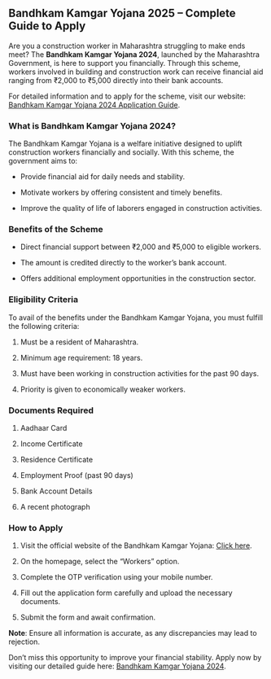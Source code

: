 ## Bandhkam Kamgar Yojana 2025 – Complete Guide to Apply

Are you a construction worker in Maharashtra struggling to make ends meet? The **Bandhkam Kamgar Yojana 2024**, launched by the Maharashtra Government, is here to support you financially. Through this scheme, workers involved in building and construction work can receive financial aid ranging from ₹2,000 to ₹5,000 directly into their bank accounts.

For detailed information and to apply for the scheme, visit our website: [Bandhkam Kamgar Yojana 2024 Application Guide](https://bandhkamkamgar.site/).

### **What is Bandhkam Kamgar Yojana 2024?**

The Bandhkam Kamgar Yojana is a welfare initiative designed to uplift construction workers financially and socially. With this scheme, the government aims to:

*   Provide financial aid for daily needs and stability.
    
*   Motivate workers by offering consistent and timely benefits.
    
*   Improve the quality of life of laborers engaged in construction activities.
    

### **Benefits of the Scheme**

*   Direct financial support between ₹2,000 and ₹5,000 to eligible workers.
    
*   The amount is credited directly to the worker’s bank account.
    
*   Offers additional employment opportunities in the construction sector.
    

### **Eligibility Criteria**

To avail of the benefits under the Bandhkam Kamgar Yojana, you must fulfill the following criteria:

1.  Must be a resident of Maharashtra.
    
2.  Minimum age requirement: 18 years.
    
3.  Must have been working in construction activities for the past 90 days.
    
4.  Priority is given to economically weaker workers.
    

### **Documents Required**

1.  Aadhaar Card
    
2.  Income Certificate
    
3.  Residence Certificate
    
4.  Employment Proof (past 90 days)
    
5.  Bank Account Details
    
6.  A recent photograph
    

### **How to Apply**

1.  Visit the official website of the Bandhkam Kamgar Yojana: [Click here](https://bandhkamkamgar.site/).
    
2.  On the homepage, select the “Workers” option.
    
3.  Complete the OTP verification using your mobile number.
    
4.  Fill out the application form carefully and upload the necessary documents.
    
5.  Submit the form and await confirmation.
    

**Note**: Ensure all information is accurate, as any discrepancies may lead to rejection.

Don’t miss this opportunity to improve your financial stability. Apply now by visiting our detailed guide here: [Bandhkam Kamgar Yojana 2024](https://bandhkamkamgar.site/).
